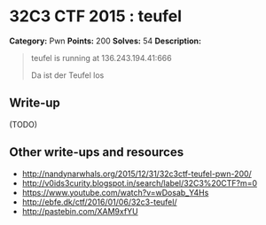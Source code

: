 # 32C3 CTF 2015 : teufel

**Category:** Pwn
**Points:** 200
**Solves:** 54
**Description:**

> teufel is running at 136.243.194.41:666
>
>
> Da ist der Teufel los


## Write-up

(TODO)

## Other write-ups and resources

* <http://nandynarwhals.org/2015/12/31/32c3ctf-teufel-pwn-200/>
* <http://v0ids3curity.blogspot.in/search/label/32C3%20CTF?m=0>
* <https://www.youtube.com/watch?v=wDosab_Y4Hs>
* <http://ebfe.dk/ctf/2016/01/06/32c3-teufel/>
* <http://pastebin.com/XAM9xfYU>
